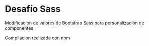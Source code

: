 # Desafío Sass

Modificación de valores de Bootstrap Sass para personalización de componentes

Compilación realizada con npm
